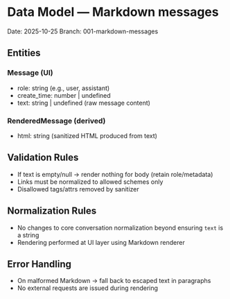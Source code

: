 # Data Model — Markdown messages

Date: 2025-10-25
Branch: 001-markdown-messages

## Entities

### Message (UI)
- role: string (e.g., user, assistant)
- create_time: number | undefined
- text: string | undefined (raw message content)

### RenderedMessage (derived)
- html: string (sanitized HTML produced from text)

## Validation Rules
- If text is empty/null → render nothing for body (retain role/metadata)
- Links must be normalized to allowed schemes only
- Disallowed tags/attrs removed by sanitizer

## Normalization Rules
- No changes to core conversation normalization beyond ensuring `text` is a string
- Rendering performed at UI layer using Markdown renderer

## Error Handling
- On malformed Markdown → fall back to escaped text in paragraphs
- No external requests are issued during rendering
